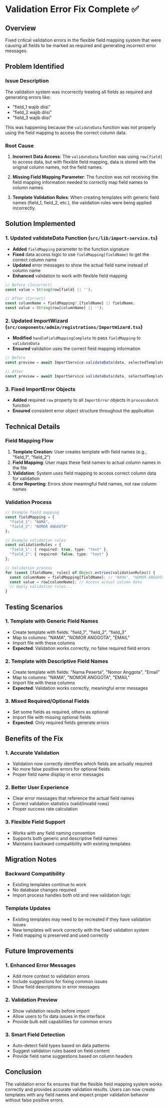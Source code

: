 # Validation Error Fix Complete ✅

## Overview
Fixed critical validation errors in the flexible field mapping system that were causing all fields to be marked as required and generating incorrect error messages.

## Problem Identified

### Issue Description
The validation system was incorrectly treating all fields as required and generating errors like:
- "field_1 wajib diisi"
- "field_2 wajib diisi" 
- "field_3 wajib diisi"

This was happening because the `validateData` function was not properly using the field mapping to access the correct column data.

### Root Cause
1. **Incorrect Data Access**: The `validateData` function was using `row[field]` to access data, but with flexible field mapping, data is stored with the original column names, not the field names.

2. **Missing Field Mapping Parameter**: The function was not receiving the field mapping information needed to correctly map field names to column names.

3. **Template Validation Rules**: When creating templates with generic field names (field_1, field_2, etc.), the validation rules were being applied incorrectly.

## Solution Implemented

### 1. **Updated validateData Function** (`src/lib/import-service.ts`)
- **Added** `fieldMapping` parameter to the function signature
- **Fixed** data access logic to use `fieldMapping[fieldName]` to get the correct column name
- **Updated** error messages to show the actual field name instead of column name
- **Enhanced** validation to work with flexible field mapping

```typescript
// Before (Incorrect)
const value = String(row[field] || '');

// After (Correct)
const columnName = fieldMapping?.[fieldName] || fieldName;
const value = String(row[columnName] || '');
```

### 2. **Updated ImportWizard** (`src/components/admin/registrations/ImportWizard.tsx`)
- **Modified** `handleFieldMappingComplete` to pass `fieldMapping` to `validateData`
- **Ensured** validation uses the correct field mapping information

```typescript
// Before
const preview = await ImportService.validateData(data, selectedTemplate.validation_rules || {});

// After
const preview = await ImportService.validateData(data, selectedTemplate.validation_rules || {}, fieldMapping);
```

### 3. **Fixed ImportError Objects**
- **Added** required `row` property to all `ImportError` objects in `processBatch` function
- **Ensured** consistent error object structure throughout the application

## Technical Details

### Field Mapping Flow
1. **Template Creation**: User creates template with field names (e.g., "field_1", "field_2")
2. **Field Mapping**: User maps these field names to actual column names in the file
3. **Validation**: System uses field mapping to access correct column data for validation
4. **Error Reporting**: Errors show meaningful field names, not raw column names

### Validation Process
```typescript
// Example field mapping
const fieldMapping = {
  "field_1": "NAMA",
  "field_2": "NOMOR ANGGOTA"
};

// Example validation rules
const validationRules = {
  "field_1": { required: true, type: "text" },
  "field_2": { required: false, type: "text" }
};

// Validation process
for (const [fieldName, rules] of Object.entries(validationRules)) {
  const columnName = fieldMapping[fieldName]; // "NAMA", "NOMOR ANGGOTA"
  const value = row[columnName]; // Access actual column data
  // Apply validation rules...
}
```

## Testing Scenarios

### 1. **Template with Generic Field Names**
- Create template with fields: "field_1", "field_2", "field_3"
- Map to columns: "NAMA", "NOMOR ANGGOTA", "EMAIL"
- Import file with these columns
- **Expected**: Validation works correctly, no false required field errors

### 2. **Template with Descriptive Field Names**
- Create template with fields: "Nama Peserta", "Nomor Anggota", "Email"
- Map to columns: "NAMA", "NOMOR ANGGOTA", "EMAIL"
- Import file with these columns
- **Expected**: Validation works correctly, meaningful error messages

### 3. **Mixed Required/Optional Fields**
- Set some fields as required, others as optional
- Import file with missing optional fields
- **Expected**: Only required fields generate errors

## Benefits of the Fix

### 1. **Accurate Validation**
- Validation now correctly identifies which fields are actually required
- No more false positive errors for optional fields
- Proper field name display in error messages

### 2. **Better User Experience**
- Clear error messages that reference the actual field names
- Correct validation statistics (valid/invalid rows)
- Proper success rate calculation

### 3. **Flexible Field Support**
- Works with any field naming convention
- Supports both generic and descriptive field names
- Maintains backward compatibility with existing templates

## Migration Notes

### Backward Compatibility
- Existing templates continue to work
- No database changes required
- Import process handles both old and new validation logic

### Template Updates
- Existing templates may need to be recreated if they have validation issues
- New templates will work correctly with the fixed validation system
- Field mapping is preserved and used correctly

## Future Improvements

### 1. **Enhanced Error Messages**
- Add more context to validation errors
- Include suggestions for fixing common issues
- Show field descriptions in error messages

### 2. **Validation Preview**
- Show validation results before import
- Allow users to fix data issues in the interface
- Provide bulk edit capabilities for common errors

### 3. **Smart Field Detection**
- Auto-detect field types based on data patterns
- Suggest validation rules based on field content
- Provide field name suggestions based on column headers

## Conclusion

The validation error fix ensures that the flexible field mapping system works correctly and provides accurate validation results. Users can now create templates with any field names and expect proper validation behavior without false positive errors. 